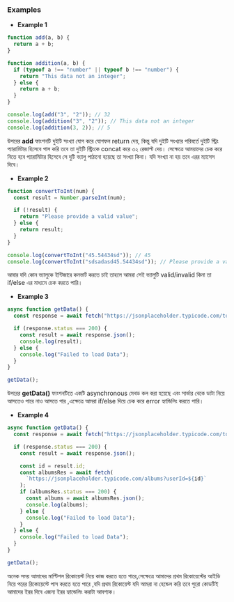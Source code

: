 ### Examples
- **Example 1**
```js
function add(a, b) {
  return a + b;
}

function addition(a, b) {
  if (typeof a !== "number" || typeof b !== "number") {
    return "This data not an integer";
  } else {
    return a + b;
  }
}

console.log(add("3", "2")); // 32
console.log(addition("3", "2")); // This data not an integer
console.log(addition(3, 2)); // 5
```

উপরের **add** ফাংশনটি দুইটি সংখ্যা যোগ করে যোগফল return দেয়, কিন্তু যদি দুইটি সংখ্যার পরিবর্তে দুইটি স্ট্রিং প্যারামিটার হিসেবে পাস করি তবে তা দুইটি স্ট্রিংকে concat করে ৩২ রেজাল্ট দেয়। সেক্ষেত্রে আময়াদের চেক করে নিতে হবে প্যারামিটার হিসেবে সে দুটি ভ্যালু পাঠানো হয়েছে তা সংখ্যা কিনা। যদি সংখ্যা না হয় তবে এরর ম্যাসেস দিবে।

- **Example 2**
```js
function convertToInt(num) {
  const result = Number.parseInt(num);

  if (!result) {
    return "Please provide a valid value";
  } else {
    return result;
  }
}

console.log(convertToInt("45.54434sd")); // 45
console.log(convertToInt("sdsadasd45.54434sd")); // Please provide a valid value
```

আবার যদি কোন ভ্যালুকে ইন্টিজারে কনভার্ট করতে চাই তাহলে আমরা সেই ভ্যালুটি valid/invalid কিনা তা if/else এর মাধ্যমে চেক করতে পারি।

- **Example 3**
```js
async function getData() {
  const response = await fetch("https://jsonplaceholder.typicode.com/todos/1");

  if (response.status === 200) {
    const result = await response.json();
    console.log(result);
  } else {
    console.log("Failed to load Data");
  }
}

getData();
```

উপরের **getData()** ফাংশনটিতে একটি asynchronous মেথড কল করা হয়েছে এবং সার্ভার থেকে ডাটা নিয়ে আসতেও পারে নাও আসতে পার ,এক্ষেত্রে আমরা if/else দিয়ে চেক করে error হ্যান্ডিলিং করতে পারি।

- **Example 4**

```js
async function getData() {
  const response = await fetch("https://jsonplaceholder.typicode.com/todos/1");

  if (response.status === 200) {
    const result = await response.json();

    const id = result.id;
    const albumsRes = await fetch(
      `https://jsonplaceholder.typicode.com/albums?userId=${id}`
    );
    if (albumsRes.status === 200) {
      const albums = await albumsRes.json();
      console.log(albums);
    } else {
      console.log("Failed to load Data");
    }
  } else {
    console.log("Failed to load Data");
  }
}

getData();
```

অনেক সময় আমাদের মাল্টিপল রিকোয়েস্ট নিয়ে কাজ করতে হতে পারে,সেক্ষেত্রে আমাদের প্রথম রিকোয়েস্টের আইডি নিয়ে পরের রিকোয়েস্টে পাস করতে হতে পারে ,যদি প্রথম রিকোয়েস্ট যদি আমরা না হেন্ডেল করি তবে পুরো কোডটিই আমাদের ইরর দিবে এজন্য ইরর হ্যান্ডেলিং করাটা আবশ্যক।
